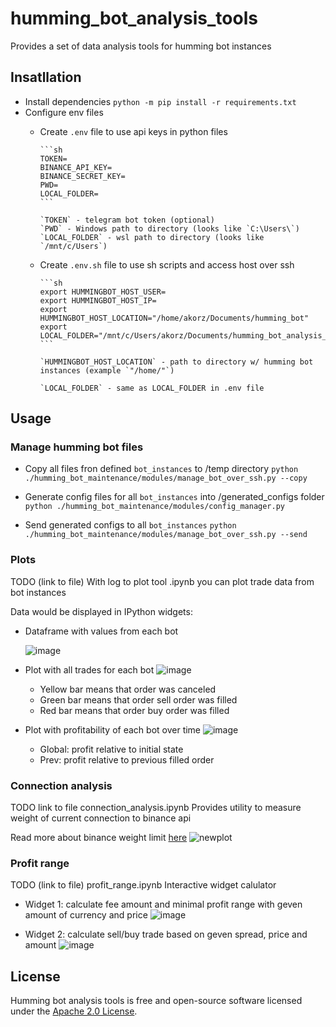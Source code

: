 # humming_bot_analysis_tools

Provides a set of data analysis tools for humming bot instances

## Insatllation

- Install dependencies
    `python -m pip install -r requirements.txt`
- Configure env files
  - Create `.env` file to use api keys in python files

        ```sh
        TOKEN=
        BINANCE_API_KEY=
        BINANCE_SECRET_KEY=
        PWD=
        LOCAL_FOLDER=
        ```

        `TOKEN` - telegram bot token (optional)
        `PWD` - Windows path to directory (looks like `C:\Users\`)
        `LOCAL_FOLDER` - wsl path to directory (looks like `/mnt/c/Users`)
  - Create `.env.sh` file to use sh scripts and access host over ssh

        ```sh
        export HUMMINGBOT_HOST_USER=
        export HUMMINGBOT_HOST_IP=
        export HUMMINGBOT_HOST_LOCATION="/home/akorz/Documents/humming_bot"
        export LOCAL_FOLDER="/mnt/c/Users/akorz/Documents/humming_bot_analysis_tools"
        ```

        `HUMMINGBOT_HOST_LOCATION` - path to directory w/ humming bot instances (example `"/home/"`)

        `LOCAL_FOLDER` - same as LOCAL_FOLDER in .env file

## Usage

### Manage humming bot files

- Copy all files fron defined `bot_instances` to /temp directory
    `python ./humming_bot_maintenance/modules/manage_bot_over_ssh.py --copy`

- Generate config files for all `bot_instances` into /generated_configs folder
    `python ./humming_bot_maintenance/modules/config_manager.py`

- Send generated configs to all `bot_instances`
    `python ./humming_bot_maintenance/modules/manage_bot_over_ssh.py --send`

### Plots

TODO (link to file)
With  log to plot tool .ipynb you can plot trade data from bot instances

Data would be displayed in IPython widgets:

- Dataframe with values from each bot

    ![image](https://user-images.githubusercontent.com/54314123/181363421-713e7756-0ffc-482a-b325-9409894a8a95.png)

- Plot with all trades for each bot
    ![image](https://user-images.githubusercontent.com/54314123/181363758-fbdd2781-4e71-401b-8025-0c9e5859dfa1.png)

  - Yellow bar means that order was canceled
  - Green bar means that order sell order was filled
  - Red bar means that order buy order was filled

- Plot with profitability of each bot over time
    ![image](https://user-images.githubusercontent.com/54314123/181363966-e5b86b37-841a-4a42-9a32-ed672443215a.png)

  - Global: profit relative to initial state
  - Prev: profit relative to previous filled order

### Connection analysis

TODO link to file
connection_analysis.ipynb
Provides utility to measure weight of current connection to binance api

Read more about binance weight limit [here](https://dev.binance.vision/t/request-limit-on-the-api-endpoints/9275)
![newplot](https://user-images.githubusercontent.com/54314123/181340072-7151db46-7a20-4f1b-95d1-3552bb6fd6c0.png)

### Profit range

TODO (link to file)
profit_range.ipynb
Interactive widget calulator

- Widget 1: calculate fee amount and minimal profit range with geven amount of currency and price
![image](https://user-images.githubusercontent.com/54314123/181341645-503e8071-5307-4f8b-8212-65aa69616519.png)

- Widget 2: calculate sell/buy trade based on geven spread, price and amount
![image](https://user-images.githubusercontent.com/54314123/181341858-fb80e7e6-a3f6-47ea-9be5-7a6dac2693cf.png)

License
---

Humming bot analysis tools is free and open-source software licensed under the [Apache 2.0 License]().
